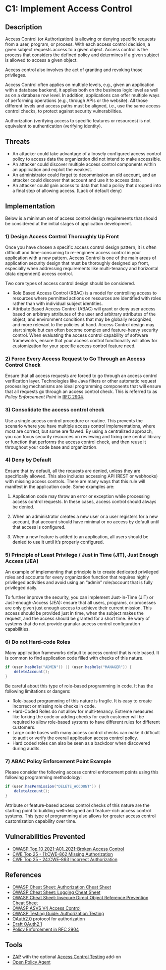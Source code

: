 # C1: Implement Access Control

## Description

Access Control (or Authorization) is allowing or denying specific requests from a user, program, or process. With each access control decision, a given subject requests access to a given object. Access control is the process that considers the defined policy and determines if a given subject is allowed to access a given object.

Access control also involves the act of granting and revoking those privileges.

Access Control often applies on multiple levels, e.g., given an application with a database backend, it applies both on the business logic level as well as on a database row level. In addition, applications can offer multiple ways of performing operations (e.g., through APIs or the website). All those different levels and access paths must be aligned, i.e., use the same access control checks, to protect against security vulnerabilities.

Authorization (verifying access to specific features or resources) is not equivalent to authentication (verifying identity).

## Threats

- An attacker could take advantage of a loosely configured access control policy to access data the organization did not intend to make accessible.
- An attacker could discover multiple access control components within an application and exploit the weakest.
- An administrator could forget to decommission an old account, and an attacker could discover that account and use it to access data.
- An attacker could gain access to data that had a policy that dropped into a final step of allowing access. (Lack of default deny)

## Implementation

Below is a minimum set of access control design requirements that should be considered at the initial stages of application development.

### 1) Design Access Control Thoroughly Up Front

Once you have chosen a specific access control design pattern, it is often difficult and time-consuming to re-engineer access control in your application with a new pattern. Access Control is one of the main areas of application security design that must be thoroughly designed up front, especially when addressing requirements like multi-tenancy and horizontal (data dependent) access control.

Two core types of access control design should be considered.

- Role Based Access Control (RBAC) is a model for controlling access to resources where permitted actions on resources are identified with roles rather than with individual subject identities.
- Attribute Based Access Control (ABAC) will grant or deny user access based on arbitrary attributes of the user and arbitrary attributes of the object, and environment conditions that may be globally recognized, and more relevant to the policies at hand.
Access Control design may start simple but can often become complex and feature-heavy security control. When evaluating the access control capability of software frameworks, ensure that your access control functionality will allow for customization for your specific access control feature need.

### 2) Force Every Access Request to Go Through an Access Control Check

Ensure that all access requests are forced to go through an access control verification layer. Technologies like Java filters or other automatic request processing mechanisms are ideal programming components that will ensure that all requests go through an access control check. This is referred to as _Policy Enforcement Point_ in [RFC 2904](https://datatracker.ietf.org/doc/html/rfc2904#section-4.3).

### 3) Consolidate the access control check

Use a single access control procedure or routine. This prevents the scenario where you have multiple access control implementations, where most are correct, but some are flawed. By using a centralized approach, you can focus security resources on reviewing and fixing one central library or function that performs the access control check, and then reuse it throughout your code base and organization.

### 4) Deny by Default

Ensure that by default, all the requests are denied, unless they are specifically allowed. This also includes accessing API (REST or webhooks) with missing access controls.
There are many ways that this rule will manifest in the application code. Some examples are:

1. Application code may throw an error or exception while processing access control requests. In these cases, access control should always be denied.

2. When an administrator creates a new user or a user registers for a new account, that account should have minimal or no access by default until that access is configured.

3. When a new feature is added to an application, all users should be denied to use it until it’s properly configured.

### 5) Principle of Least Privilege / Just in Time (JIT), Just Enough Access (JEA)

An example of implementing that principle is to create dedicated privileged roles and accounts for every organization function that requires highly privileged activities and avoid using an “admin” role/account that is fully privileged daily.

To further improve the security, you can implement Just-in-Time (JIT) or Just-enough-Access (JEA): ensure that all users, programs, or processes are only given just enough access to achieve their current mission. This access should be provided just in time, when the subject makes the request, and the access should be granted for a short time. Be wary of systems that do not provide granular access control configuration capabilities.

### 6) Do not Hard-code Roles

Many application frameworks default to access control that is role based. It is common to find application code filled with checks of this nature.

```java
if (user.hasRole("ADMIN")) || (user.hasRole("MANAGER")) {
    deleteAccount();
}
```

Be careful about this type of role-based programming in code. It has the following limitations or dangers:

- Role-based programming of this nature is fragile. It is easy to create incorrect or missing role checks in code.
- Hard-Coded Roles do not allow for multi-tenancy. Extreme measures like forking the code or adding checks for each customer will be required to allow role-based systems to have different rules for different customers.
- Large code bases with many access control checks can make it difficult to audit or verify the overall application access control policy.
- Hard coded roles can also be seen as a backdoor when discovered during audits.

### 7) ABAC Policy Enforcement Point Example

Please consider the following access control enforcement points using this following programming methodology:

```java
if (user.hasPermission("DELETE_ACCOUNT")) {
    deleteAccount();
}
```

Attribute or feature-based access control checks of this nature are the starting point to building well-designed and feature-rich access control systems. This type of programming also allows for greater access control customization capability over time.

## Vulnerabilities Prevented

- [OWASP Top 10 2021-A01_2021-Broken Access Control](https://owasp.org/Top10/A01_2021-Broken_Access_Control/)
- [CWE Top 25 - 11:CWE-862 Missing Authorization](https://cwe.mitre.org/data/definitions/862.html)
- [CWE Top 25 - 24:CWE-863 Incorrect Authorization](https://cwe.mitre.org/data/definitions/863.html)

## References

- [OWASP Cheat Sheet: Authorization Cheat Sheet](https://cheatsheetseries.owasp.org/cheatsheets/Authorization_Cheat_Sheet.html)
- [OWASP Cheat Sheet: Logging Cheat Sheet](https://cheatsheetseries.owasp.org/cheatsheets/Logging_Cheat_Sheet.html)
- [OWASP Cheat Sheet: Insecure Direct Object Reference Prevention Cheat Sheet](https://cheatsheetseries.owasp.org/cheatsheets/Insecure_Direct_Object_Reference_Prevention_Cheat_Sheet.html)
- [OWASP ASVS V4 Access Control](https://owasp.org/www-project-application-security-verification-standard/)
- [OWASP Testing Guide: Authorization Testing](https://owasp.org/www-project-web-security-testing-guide/stable/4-Web_Application_Security_Testing/05-Authorization_Testing/)
- [OAuth2.0](https://oauth.net/2/) protocol for authorization
- [Draft OAuth2.1](https://datatracker.ietf.org/doc/html/draft-ietf-oauth-v2-1-10)
- [Policy Enforcement in RFC 2904](https://datatracker.ietf.org/doc/html/rfc2904#section-4.3)

## Tools

- [ZAP](https://www.zaproxy.org/) with the optional [Access Control Testing](https://www.zaproxy.org/docs/desktop/addons/access-control-testing/) add-on
- [Open Policy Agent](https://www.openpolicyagent.org/)
